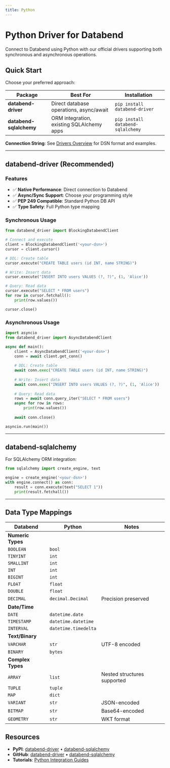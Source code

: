 ```yaml
---
title: Python
---
```


# Python Driver for Databend

Connect to Databend using Python with our official drivers supporting both synchronous and asynchronous operations.

## Quick Start

Choose your preferred approach:

| Package | Best For | Installation |
|---------|----------|-------------|
| **databend-driver** | Direct database operations, async/await | `pip install databend-driver` |
| **databend-sqlalchemy** | ORM integration, existing SQLAlchemy apps | `pip install databend-sqlalchemy` |

**Connection String**: See [Drivers Overview](./index.md#connection-string-dsn) for DSN format and examples.

---

## databend-driver (Recommended)

### Features
- ✅ **Native Performance**: Direct connection to Databend
- ✅ **Async/Sync Support**: Choose your programming style  
- ✅ **PEP 249 Compatible**: Standard Python DB API
- ✅ **Type Safety**: Full Python type mapping

### Synchronous Usage

```python
from databend_driver import BlockingDatabendClient

# Connect and execute
client = BlockingDatabendClient('<your-dsn>')
cursor = client.cursor()

# DDL: Create table
cursor.execute("CREATE TABLE users (id INT, name STRING)")

# Write: Insert data  
cursor.execute("INSERT INTO users VALUES (?, ?)", (1, 'Alice'))

# Query: Read data
cursor.execute("SELECT * FROM users")
for row in cursor.fetchall():
    print(row.values())

cursor.close()
```

### Asynchronous Usage

```python
import asyncio
from databend_driver import AsyncDatabendClient

async def main():
    client = AsyncDatabendClient('<your-dsn>')
    conn = await client.get_conn()
    
    # DDL: Create table
    await conn.exec("CREATE TABLE users (id INT, name STRING)")
    
    # Write: Insert data
    await conn.exec("INSERT INTO users VALUES (?, ?)", (1, 'Alice'))
    
    # Query: Read data
    rows = await conn.query_iter("SELECT * FROM users")
    async for row in rows:
        print(row.values())
    
    await conn.close()

asyncio.run(main())
```

---

## databend-sqlalchemy

For SQLAlchemy ORM integration:

```python
from sqlalchemy import create_engine, text

engine = create_engine('<your-dsn>')
with engine.connect() as conn:
    result = conn.execute(text("SELECT 1"))
    print(result.fetchall())
```

---

## Data Type Mappings

| Databend | Python | Notes |
|----------|--------|-------|
| **Numeric Types** | | |
| `BOOLEAN` | `bool` | |
| `TINYINT` | `int` | |
| `SMALLINT` | `int` | |
| `INT` | `int` | |
| `BIGINT` | `int` | |
| `FLOAT` | `float` | |
| `DOUBLE` | `float` | |
| `DECIMAL` | `decimal.Decimal` | Precision preserved |
| **Date/Time** | | |
| `DATE` | `datetime.date` | |
| `TIMESTAMP` | `datetime.datetime` | |
| `INTERVAL` | `datetime.timedelta` | |
| **Text/Binary** | | |
| `VARCHAR` | `str` | UTF-8 encoded |
| `BINARY` | `bytes` | |
| **Complex Types** | | |
| `ARRAY` | `list` | Nested structures supported |
| `TUPLE` | `tuple` | |
| `MAP` | `dict` | |
| `VARIANT` | `str` | JSON-encoded |
| `BITMAP` | `str` | Base64-encoded |
| `GEOMETRY` | `str` | WKT format |

## Resources

- **PyPI**: [databend-driver](https://pypi.org/project/databend-driver/) • [databend-sqlalchemy](https://pypi.org/project/databend-sqlalchemy/)
- **GitHub**: [databend-driver](https://github.com/databendlabs/databend-py) • [databend-sqlalchemy](https://github.com/databendcloud/databend-sqlalchemy)
- **Tutorials**: [Python Integration Guides](/tutorials/programming/python/)